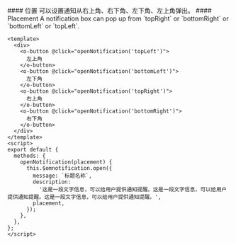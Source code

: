 <cn>
#### 位置
可以设置通知从右上角、右下角、左下角、左上角弹出。
</cn>

<us>
#### Placement
A notification box can pop up from `topRight` or `bottomRight` or `bottomLeft` or `topLeft`.
</us>

```vue
<template>
  <div>
    <o-button @click="openNotification('topLeft')">
      左上角
    </o-button>
    <o-button @click="openNotification('bottomLeft')">
      左下角
    </o-button>
    <o-button @click="openNotification('topRight')">
      右上角
    </o-button>
    <o-button @click="openNotification('bottomRight')">
      右下角
    </o-button>
  </div>
</template>
<script>
export default {
  methods: {
    openNotification(placement) {
      this.$omnotification.open({
        message: `标题名称`,
        description:
          '这是一段文字信息，可以给用户提供通知提醒。这是一段文字信息，可以给用户提供通知提醒。这是一段文字信息，可以给用户提供通知提醒。',
        placement,
      });
    },
  },
};
</script>
```
